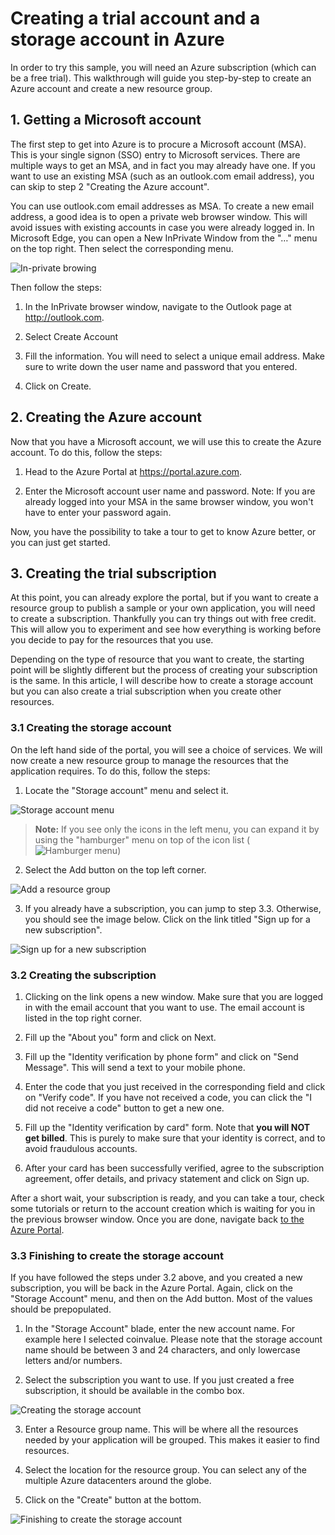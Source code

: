 # Creating a trial account and a storage account in Azure

In order to try this sample, you will need an Azure subscription (which can be a free trial). This walkthrough will guide you step-by-step to create an Azure account and create a new resource group.

## 1. Getting a Microsoft account

The first step to get into Azure is to procure a Microsoft account (MSA). This is your single signon (SSO) entry to Microsoft services. There are multiple ways to get an MSA, and in fact you may already have one. If you want to use an existing MSA (such as an outlook.com email address), you can skip to step 2 "Creating the Azure account".

You can use outlook.com email addresses as MSA. To create a new email address, a good idea is to open a private web browser window. This will avoid issues with existing accounts in case you were already logged in. In Microsoft Edge, you can open a New InPrivate Window from the "…" menu on the top right. Then select the corresponding menu.

![In-private browing](./Doc/2017-08-31_13-14-57.png)

Then follow the steps:

1. In the InPrivate browser window, navigate to the Outlook page at <http://outlook.com>.

2. Select Create Account

3. Fill the information. You will need to select a unique email address. Make sure to write down the user name and password that you entered.

4. Click on Create.

## 2. Creating the Azure account

Now that you have a Microsoft account, we will use this to create the Azure account. To do this, follow the steps:

1. Head to the Azure Portal at <https://portal.azure.com>.

2. Enter the Microsoft account user name and password. Note: If you are already logged into your MSA in the same browser window, you won't have to enter your password again.

Now, you have the possibility to take a tour to get to know Azure better, or you can just get started.

## 3. Creating the trial subscription

At this point, you can already explore the portal, but if you want to create a resource group to publish a sample or your own application, you will need to create a subscription. Thankfully you can try things out with free credit. This will allow you to experiment and see how everything is working before you decide to pay for the resources that you use.

Depending on the type of resource that you want to create, the starting point will be slightly different but the process of creating your subscription is the same. In this article, I will describe how to create a storage account but you can also create a trial subscription when you create other resources.

### 3.1 Creating the storage account

On the left hand side of the portal, you will see a choice of services. We will now create a new resource group to manage the resources that the application requires. To do this, follow the steps:

1. Locate the "Storage account" menu and select it.

![Storage account menu](./Doc/2017-08-31_13-49-28.png)

>**Note:** If you see only the icons in the left menu, you can expand it by using the "hamburger" menu on top of the icon list (![Hamburger menu](./Doc/2017-09-04_23-57-17.png))

2. Select the Add button on the top left corner.

![Add a resource group](./Doc/2017-09-06_11-17-14.png)

3. If you already have a subscription, you can jump to step 3.3. Otherwise, you should see the image below. Click on the link titled "Sign up for a new subscription".

![Sign up for a new subscription](./Doc/2017-09-04_23-25-39.png)

### 3.2 Creating the subscription

1. Clicking on the link opens a new window. Make sure that you are logged in with the email account that you want to use. The email account is listed in the top right corner.

2. Fill up the "About you" form and click on Next.

3. Fill up the "Identity verification by phone form" and click on "Send Message". This will send a text to your mobile phone.

4. Enter the code that you just received in the corresponding field and click on "Verify code". If you have not received a code, you can click the "I did not receive a code" button to get a new one.

5. Fill up the "Identity verification by card" form. Note that **you will NOT get billed**. This is purely to make sure that your identity is correct, and to avoid fraudulous accounts.

6. After your card has been successfully verified, agree to the subscription agreement, offer details, and privacy statement and click on Sign up.

After a short wait, your subscription is ready, and you can take a tour, check some tutorials or return to the account creation which is waiting for you in the previous browser window. Once you are done, navigate back [to the Azure Portal](https://portal.azure.com).

### 3.3 Finishing to create the storage account

If you have followed the steps under 3.2 above, and you created a new subscription, you will be back in the Azure Portal. Again, click on the "Storage Account" menu, and then on the Add button. Most of the values should be prepopulated.

1. In the "Storage Account" blade, enter the new account name. For example here I selected coinvalue. Please note that the storage account name should be between 3 and 24 characters, and only lowercase letters and/or numbers.

2. Select the subscription you want to use. If you just created a free subscription, it should be available in the combo box.

![Creating the storage account](./Doc/2017-09-06_11-22-17.png)

3. Enter a Resource group name. This will be where all the resources needed by your application will be grouped. This makes it easier to find resources.

4. Select the location for the resource group. You can select any of the multiple Azure datacenters around the globe.

5. Click on the "Create" button at the bottom.

![Finishing to create the storage account](./Doc/2017-09-06_11-24-55.png)